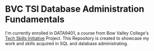 # BVC TSI Database Administration Fundamentals

I'm currently enrolled in DATA9401, a course from Bow Valley College's  [Tech Skills Initiative](https://bowvalleycollege.ca/get-working/tech-skills-to-employment) Project. This Repository is created to showcase my work and skills acquired in SQL and database administrating. 
